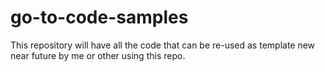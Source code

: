 # go-to-code-samples
This repository will have all the code that can be re-used as template new near future by me or other using this repo.
